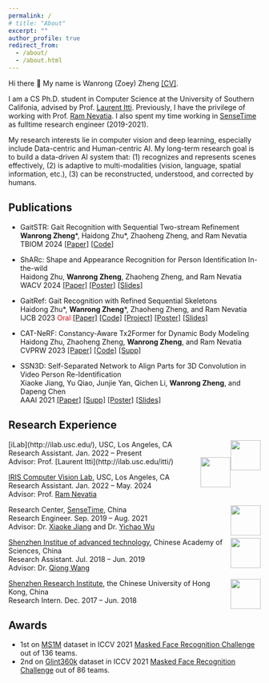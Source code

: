 ```yaml
---
permalink: /
# title: "About"
excerpt: ""
author_profile: true
redirect_from: 
  - /about/
  - /about.html
---
```

Hi there 👋 My name is Wanrong (Zoey) Zheng [\[CV\]](https://ZoeyZheng0.github.io/files/ZoeyZheng_USC_CS.pdf). 

I am a CS Ph.D. student in Computer Science at the University of Southern Califonia, advised by Prof. [Laurent Itti](http://ilab.usc.edu/itti/). Previously, I have the privilege of working with Prof. [Ram Nevatia](https://sites.usc.edu/iris-cvlab/professor-ram-nevatia/). I also spent my time working in [SenseTime](https://www.sensetime.com/en) as fulltime research engineer (2019-2021).

My research interests lie in computer vision and deep learning, especially include Data-centric and Human-centric AI. My long-term research goal is to build a data-driven AI system that: (1) recognizes and represents scenes effectively, (2) is adaptive to multi-modalities (vision, language, spatial information, etc.), (3) can be reconstructed, understood, and corrected by humans.

## Publications
- GaitSTR: Gait Recognition with Sequential Two-stream Refinement<br>
__Wanrong Zheng__\*, Haidong Zhu\*, Zhaoheng Zheng, and Ram Nevatia  
TBIOM 2024 [\[Paper\]](https://arxiv.org/abs/2404.02345) [\[Code\]](https://github.com/ZoeyZheng0/GaitSTR)

- ShARc: Shape and Appearance Recognition for Person Identification In-the-wild<br>
Haidong Zhu, __Wanrong Zheng__, Zhaoheng Zheng, and Ram Nevatia  
WACV 2024 [\[Paper\]](https://arxiv.org/abs/2310.15946) [\[Poster\]](https://zoeyzheng0.github.io/files/ShARc/wacv24-1207.pdf) [\[Slides\]](https://zoeyzheng0.github.io/files/ShARc/ShARc.pdf)

- GaitRef: Gait Recognition with Refined Sequential Skeletons<br>
Haidong Zhu\*, __Wanrong Zheng__\*, Zhaoheng Zheng, and Ram Nevatia  
IJCB 2023 <span style="color:red">Oral</span> [\[Paper\]](https://arxiv.org/abs/2304.07916) [\[Code\]](https://github.com/haidongz-usc/GaitRef) [\[Project\]](https://zoeyzheng0.github.io/GaitRef/) [\[Poster\]](https://zoeyzheng0.github.io/files/GaitRef/IJCB.pdf) [\[Slides\]](https://ZoeyZheng0.github.io/files/GaitRef/pre.pdf)

- CAT-NeRF: Constancy-Aware Tx2Former for Dynamic Body Modeling<br>
Haidong Zhu, Zhaoheng Zheng, __Wanrong Zheng__, and Ram Nevatia  
CVPRW 2023 [\[Paper\]](https://arxiv.org/abs/2304.07915) [\[Code\]](https://github.com/haidongz-usc/CAT-NeRF) [\[Supp\]](https://zoeyzheng0.github.io/images/paper/zju_mocap.mp4) 

- SSN3D: Self-Separated Network to Align Parts for 3D Convolution in Video Person Re-Identification<br> 
Xiaoke Jiang, Yu Qiao, Junjie Yan, Qichen Li, __Wanrong Zheng__, and Dapeng Chen  
AAAI 2021 [\[Paper\]](https://ojs.aaai.org/index.php/AAAI/article/view/16262) [\[Supp\]](https://ZoeyZheng0.github.io/files/SSN3D/appendix.pdf) [\[Poster\]](https://ZoeyZheng0.github.io/files/SSN3D/poster.pdf) [\[Slides\]](https://ZoeyZheng0.github.io/files/SSN3D/reid-3d.pdf)

## Research Experience
<img style="float: right;" src="https://zoeyzheng0.github.io/images/USC.png" width="60">
[iLab](http://ilab.usc.edu/), USC, Los Angeles, CA <br/>
Research Assistant. Jan. 2022 – Present <br/>
Advisor: Prof. [Laurent Itti](http://ilab.usc.edu/itti/)

<img style="float: right;" src="https://zoeyzheng0.github.io/images/USC.png" width="60" >

[IRIS Computer Vision Lab](https://sites.usc.edu/iris-cvlab/), USC, Los Angeles, CA <br/>
Research Assistant. Jan. 2022 – May. 2024 <br/>
Advisor: Prof. [Ram Nevatia](https://sites.usc.edu/iris-cvlab/professor-ram-nevatia/)

<img style="float: right;" src="https://zoeyzheng0.github.io/images/sensetime.png" width="60">

Research Center, [SenseTime](https://www.sensetime.com/en), China <br/>
Research Engineer. Sep. 2019 – Aug. 2021 <br/>
Advisor: Dr. [Xiaoke Jiang](https://scholar.google.com/citations?user=aDf9fpkAAAAJ&hl=en) and Dr. [Yichao Wu](https://scholar.google.com/citations?user=20Its9kAAAAJ&hl=en)

<img style="float: right;" src="https://zoeyzheng0.github.io/images/siat-logo.png" width="60">

[Shenzhen Institue of advanced technology](https://english.siat.ac.cn/), Chinese Academy of Sciences, China <br/>
Research Assistant. Jul. 2018 – Jun. 2019 <br/>
Advisor: Dr. [Qiong Wang](https://dblp.org/pid/65/3144-1.html)

<img style="float: right;" src="https://zoeyzheng0.github.io/images/cuhkri.png" width="60">

[Shenzhen Research Institute](https://www.cuhkri.org.cn/en.html), the Chinese University of Hong Kong, China <br/>
Research Intern. Dec. 2017 – Jun. 2018 <br/>

## Awards
- 1st on [MS1M](https://arxiv.org/abs/1607.08221) dataset in ICCV 2021 [Masked Face Recognition Challenge](https://arxiv.org/abs/2108.08191) out of 136 teams.
- 2nd on [Glint360k](https://paperswithcode.com/dataset/glint360k) dataset in ICCV 2021 [Masked Face Recognition Challenge](https://arxiv.org/abs/2108.08191) out of 86 teams.